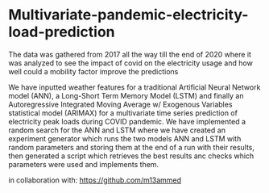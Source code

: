 # Multivariate-pandemic-electricity-load-prediction
The data was gathered from 2017 all the way till the end of 2020 where it was analyzed to see the impact of covid on the electricity usage and how well could a mobility factor improve the predictions

We have inputted weather features for a traditional Artificial Neural Network model (ANN), a Long-Short Term Memory Model (LSTM) and finally an Autoregressive Integrated Moving Average w/ Exogenous Variables statistical model (ARIMAX) for a multivariate time series prediction of electricity peak loads during COVID pandemic. We have implemented a random search for the ANN and LSTM where we have created an experiment generator which runs the two models ANN and LSTM with random parameters and storing them at the end of a run with their results, then generated a script which retrieves the best results anc checks which parameters were used and implements them.



in collaboration with: https://github.com/m13ammed
